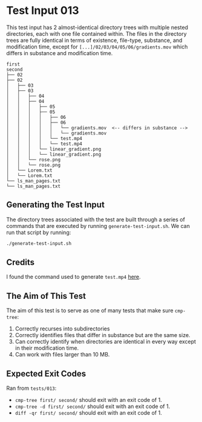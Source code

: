 # Test Input 013

This test input has 2 almost-identical directory trees with multiple nested
directories, each with one file contained within. The files in the directory
trees are fully identical in terms of existence, file-type, substance, and
modification time, except for `[...]/02/03/04/05/06/gradients.mov` which
differs in substance and modification time.

```
first                                                                second
├── 02                                                               ├── 02
│   ├── 03                                                           │   ├── 03
│   │   ├── 04                                                       │   │   ├── 04
│   │   │   ├── 05                                                   │   │   │   ├── 05
│   │   │   │   ├── 06                                               │   │   │   │   ├── 06
│   │   │   │   │   └── gradients.mov  <-- differs in substance -->  │   │   │   │   │   └── gradients.mov
│   │   │   │   └── test.mp4                                         │   │   │   │   └── test.mp4
│   │   │   └── linear_gradient.png                                  │   │   │   └── linear_gradient.png
│   │   └── rose.png                                                 │   │   └── rose.png
│   └── Lorem.txt                                                    │   └── Lorem.txt
└── ls_man_pages.txt                                                 └── ls_man_pages.txt
```

## Generating the Test Input

The directory trees associated with the test are built through a series of
commands that are executed by running `generate-test-input.sh`. We can run that
script by running:

```bash
./generate-test-input.sh
```

## Credits

I found the command used to generate `test.mp4` [here](https://vse-docs.readthedocs.io/video_editing/setup/creating-test-files.html).

## The Aim of This Test

The aim of this test is to serve as one of many tests that make sure
`cmp-tree`:
1. Correctly recurses into subdirectories
2. Correctly identifies files that differ in substance but are the same size.
3. Can correctly identify when directories are identical in every way except in
   their modification time.
4. Can work with files larger than 10 MB.

## Expected Exit Codes

Ran from `tests/013`:

* `cmp-tree first/ second/` should exit with an exit code of 1.
* `cmp-tree -d first/ second/` should exit with an exit code of 1.
* `diff -qr first/ second/` should exit with an exit code of 1.
